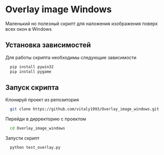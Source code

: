 # Overlay image Windows
Маленький но полезный скрипт для наложения изображения поверх всех окон в Windows


## Установка зависимостей

Для работы скрипта необходимы следующие зависимости

```bash
  pip install pywin32
  pip install pygame 
```

## Запуск скрипта

Клонируй проект из репозитория 

```bash
  git clone https://github.com/vitaly1993/Overlay_image_windows.git
```

Перейди в дирректорию с проектом

```bash
  cd Overlay_image_windows
```

Запусти скрипт

```bash
  python test_overlay.py
```